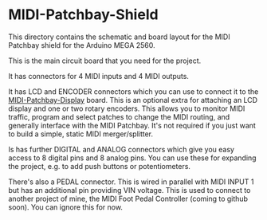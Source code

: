 # MIDI-Patchbay-Shield

This directory contains the schematic and board layout for the MIDI
Patchbay shield for the Arduino MEGA 2560.

This is the main circuit board that you need for the project.

It has connectors for 4 MIDI inputs and 4 MIDI outputs.

It has LCD and ENCODER connectors which you can use to connect it to the
[MIDI-Patchbay-Display](https://github.com/abw/MIDI-Patchbay/blob/master/hardware/MIDI-Patchbay-Display)
board.  This is an optional extra for attaching an LCD display and one or
two rotary encoders.  This allows you to monitor MIDI traffic, program and
select patches to change the MIDI routing, and generally interface with
the MIDI Patchbay.  It's not required if you just want to build a simple,
static MIDI merger/splitter.

Is has further DIGITAL and ANALOG connectors which give you easy
access to 8 digital pins and 8 analog pins.  You can use these for
expanding the project, e.g. to add push buttons or potentiometers.

There's also a PEDAL connector.  This is wired in parallel with MIDI
INPUT 1 but has an additional pin providing VIN voltage.  This is used
to connect to another project of mine, the MIDI Foot Pedal Controller
(coming to github soon).  You can ignore this for now.
